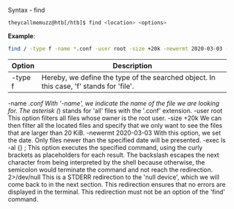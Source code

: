 Syntax - find
```bash
theycallmemuzz@htb[/htb]$ find <location> <options>
```

**Example**:
```bash
find / -type f -name *.conf -user root -size +20k -newermt 2020-03-03 -exec ls -al {} \; 2>/dev/null
```

| Option  | Description                                                                             |
| ------- | --------------------------------------------------------------------------------------- |
| -type f | Hereby, we define the type of the searched object. In this case, 'f' stands for 'file'. |
-name *.conf 	With '-name', we indicate the name of the file we are looking for. The asterisk (*) stands for 'all' files with the '.conf' extension.
-user root 	This option filters all files whose owner is the root user.
-size +20k 	We can then filter all the located files and specify that we only want to see the files that are larger than 20 KiB.
-newermt 2020-03-03 	With this option, we set the date. Only files newer than the specified date will be presented.
-exec ls -al {} \; 	This option executes the specified command, using the curly brackets as placeholders for each result. The backslash escapes the next character from being interpreted by the shell because otherwise, the semicolon would terminate the command and not reach the redirection.
2>/dev/null 	This is a STDERR redirection to the 'null device', which we will come back to in the next section. This redirection ensures that no errors are displayed in the terminal. This redirection must not be an option of the 'find' command.